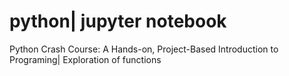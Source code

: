 # python| jupyter notebook
Python Crash Course: A Hands-on, Project-Based Introduction to Programing| 
Exploration of functions
